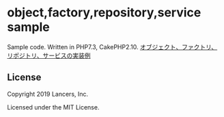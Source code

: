 # object,factory,repository,service sample
Sample code. Written in PHP7.3, CakePHP2.10.
[オブジェクト、ファクトリ、リポジトリ、サービスの実装例](https://engineer.blog.lancers.jp/2019/10/object-factory-repository-service/)

## License

Copyright 2019 Lancers, Inc.

Licensed under the MIT License.
